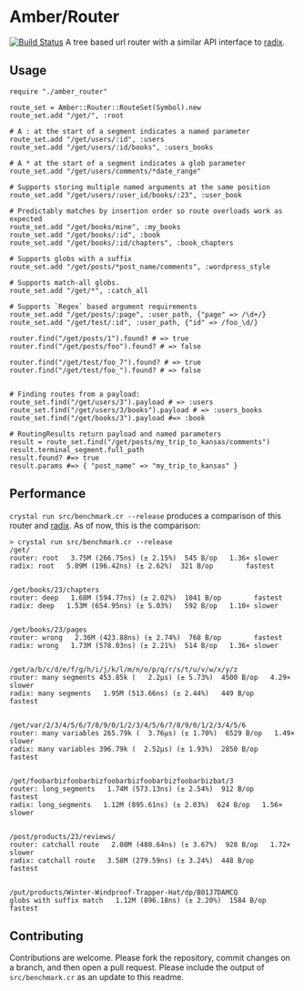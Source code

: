 # Amber/Router

[![Build Status](https://travis-ci.org/amberframework/amber-router.svg?branch=master)](https://travis-ci.org/amberframework/amber-router) A tree based url router with a similar API interface to [radix](luislavena/radix).

## Usage

```crystal
require "./amber_router"

route_set = Amber::Router::RouteSet(Symbol).new
route_set.add "/get/", :root

# A : at the start of a segment indicates a named parameter
route_set.add "/get/users/:id", :users
route_set.add "/get/users/:id/books", :users_books

# A * at the start of a segment indicates a glob parameter
route_set.add "/get/users/comments/*date_range"

# Supports storing multiple named arguments at the same position
route_set.add "/get/users/:user_id/books/:23", :user_book

# Predictably matches by insertion order so route overloads work as expected
route_set.add "/get/books/mine", :my_books
route_set.add "/get/books/:id", :book
route_set.add "/get/books/:id/chapters", :book_chapters

# Supports globs with a suffix
route_set.add "/get/posts/*post_name/comments", :wordpress_style

# Supports match-all globs.
route_set.add "/get/*", :catch_all

# Supports `Regex` based argument requirements
route_set.add "/get/posts/:page", :user_path, {"page" => /\d+/}
route_set.add "/get/test/:id", :user_path, {"id" => /foo_\d/}

router.find("/get/posts/1").found? # => true
router.find("/get/posts/foo").found? # => false

router.find("/get/test/foo_7").found? # => true
router.find("/get/test/foo_").found? # => false


# Finding routes from a payload:
route_set.find("/get/users/3").payload # => :users
route_set.find("/get/users/3/books").payload # => :users_books
route_set.find("/get/books/3").payload #=> :book

# RoutingResults return payload and named parameters
result = route_set.find("/get/posts/my_trip_to_kansas/comments")
result.terminal_segment.full_path
result.found? #=> true
result.params #=> { "post_name" => "my_trip_to_kansas" }
```

## Performance

`crystal run src/benchmark.cr --release` produces a comparison of this router and [radix](https://github.com/luislavena/radix). As of now, this is the comparison:

```Text
> crystal run src/benchmark.cr --release
/get/
router: root   3.75M (266.75ns) (± 2.15%)  545 B/op   1.36× slower
radix: root   5.09M (196.42ns) (± 2.62%)  321 B/op        fastest


/get/books/23/chapters
router: deep   1.68M (594.77ns) (± 2.02%)  1041 B/op        fastest
radix: deep   1.53M (654.95ns) (± 5.03%)   592 B/op   1.10× slower


/get/books/23/pages
router: wrong   2.36M (423.88ns) (± 2.74%)  768 B/op        fastest
radix: wrong   1.73M (578.03ns) (± 2.21%)  514 B/op   1.36× slower


/get/a/b/c/d/e/f/g/h/i/j/k/l/m/n/o/p/q/r/s/t/u/v/w/x/y/z
router: many segments 453.85k (   2.2µs) (± 5.73%)  4500 B/op   4.29× slower
radix: many segments   1.95M (513.66ns) (± 2.44%)   449 B/op        fastest


/get/var/2/3/4/5/6/7/8/9/0/1/2/3/4/5/6/7/8/9/0/1/2/3/4/5/6
router: many variables 265.79k (  3.76µs) (± 1.70%)  6529 B/op   1.49× slower
radix: many variables 396.79k (  2.52µs) (± 1.93%)  2850 B/op        fastest


/get/foobarbizfoobarbizfoobarbizfoobarbizfoobarbizbat/3
router: long_segments   1.74M (573.13ns) (± 2.54%)  912 B/op        fastest
radix: long_segments   1.12M (895.61ns) (± 2.03%)  624 B/op   1.56× slower


/post/products/23/reviews/
router: catchall route   2.08M (480.64ns) (± 3.67%)  928 B/op   1.72× slower
radix: catchall route   3.58M (279.59ns) (± 3.24%)  448 B/op        fastest


/put/products/Winter-Windproof-Trapper-Hat/dp/B01J7DAMCQ
globs with suffix match   1.12M (896.18ns) (± 2.20%)  1584 B/op  fastest
```

## Contributing

Contributions are welcome. Please fork the repository, commit changes on a branch, and then open a pull request. Please include the output of `src/benchmark.cr` as an update to this readme.
